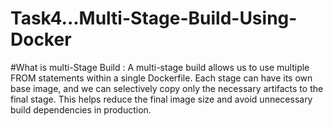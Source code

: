 # Task4...Multi-Stage-Build-Using-Docker

#What is multi-Stage Build : 
A multi-stage build allows us to use multiple FROM statements within a single Dockerfile. Each stage can have its own base image, and we can selectively copy only the necessary artifacts to the final stage. This helps reduce the final image size and avoid unnecessary build dependencies in production.
